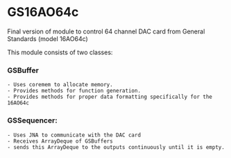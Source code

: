 # GS16AO64c

Final version of module to control 64 channel DAC card from General Standards (model 16AO64c)

This module consists of two classes:

### GSBuffer
	- Uses coremem to allocate memory.
	- Provides methods for function generation.
	- Provides methods for proper data formatting specifically for the 16AO64c

### GSSequencer:
	- Uses JNA to communicate with the DAC card
	- Receives ArrayDeque of GSBuffers
	- sends this ArrayDeque to the outputs continuously until it is empty.
